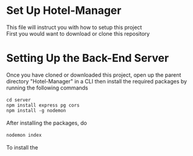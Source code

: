 # Set Up Hotel-Manager
This file will instruct you with how to setup this project <br>
First you would want to download or clone this repository

# Setting Up the Back-End Server
Once you have cloned or downloaded this project, open up the parent directory "Hotel-Manager" in a CLI then install the required packages by running the following commands <br>
<br>`cd server` <br>
`npm install express pg cors` <br>
`npm install -g nodemon` <br><br>
After installing the packages, do <br><br>
`nodemon index` <br><br>
To install the
